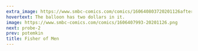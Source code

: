 ```yaml
---
extra_image: https://www.smbc-comics.com/comics/160640803720201126after.png
hovertext: The balloon has two dollars in it.
image: https://www.smbc-comics.com/comics/1606407993-20201126.png
next: probe-2
prev: potemkin
title: Fisher of Men
---
```

